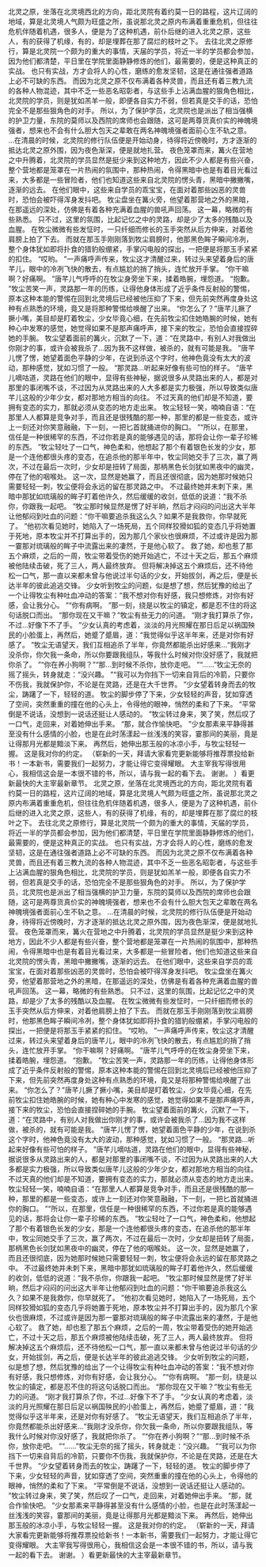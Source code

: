 北灵之原，坐落在北灵境西北的方向，距北灵院有着约莫一日的路程，这片辽阔的地域，算是北灵境人气颇为旺盛之所，虽说那北灵之原内布满着重重危机，但往往危机伴随着机遇，很多人，便是为了这种机遇，前仆后继的进入北灵之原，这些人，有的获得了机缘，有的，却是埋葬在那了腐烂的枝叶之下。
去往北灵之原修行，算是北灵院一个颇为的重大的事情，天届的学员，将近一半的学员都会参加，因为他们都清楚，平日里在学院里面静静修炼的他们，最需要的，便是这种真正的实战。
也只有实战，方才会将人的心性，磨练的愈发坚韧，这是在通往强者道路上必不可缺的东西。
而因为北灵之原不仅布满着各种灵兽，而且还有着三教九流的各种人物混迹，其中不乏一些恶名昭彰者，与这些手上沾满血腥的狠角色相比，北灵院的学员，则是犹如羔羊一般，即便各自实力不弱，但若真是交手的话，恐怕完全不是那些狠角色的对手。
所以，为了保护学员，北灵院也是派出了相当强横的护卫力量，东院的莫师以及西院的席师也会跟随，这可是两尊货真价实的神魄境强者，想来也不会有什么胆大包天之辈敢在两名神魄境强者面前心生不轨之意。
...在清晨的时候，北灵院的修行队伍便是开始动身，待得将近傍晚时，方才逐渐的抵达北灵之原外围，因为夜色渐深，便是就地扎营。
夜色笼罩而来，篝火在营地之中升腾着，北灵院的学员显然是挺少来到这种地方，因此不少人都是有些兴奋，整个营地都是笼罩在一片热闹的氛围中，那种热闹，令得黑暗中也是有着目光看过来，大多都是一些冒险者，他们也知道这些来自北灵院的愣头青，黑暗中撇撇嘴，逐渐的远去。
在他们眼中，这些来自学员的乖宝宝，在面对着那些凶恶的灵兽时，恐怕会被吓得浑身发抖吧。
牧尘盘坐在篝火旁，他望着那营地之外的黑暗，在那遥远的深处，仿佛是有着各种充满着血腥的兽吼声回荡。
这一幕，略微的有些熟悉。
只不过，这里的氛围，比起记忆之中的灵路，却是少了太多的残酷以及血腥。
在牧尘微微有些发怔时，一只纤细而修长的玉手突然从后方伸来，对着他肩膀上拍了下去。
而就在那玉手刚刚落到牧尘肩膀时，他那黑色眸子瞬间冷冽，整个身体犹如即将扑食的猎豹般绷紧，手掌闪电般的探出，一把便是将那玉手紧紧的扣住。
“哎哟。
”一声痛呼声传来，牧尘这才清醒过来，转过头来望着身后的唐芊儿，眼中的冷冽飞快的散去，有点尴尬的捎了捎头，连忙放开手掌。
“你干嘛啊？好痛啊。
”唐芊儿气呼呼的在牧尘身旁坐下来，揉着皓腕，埋怨道。
“抱歉。
”牧尘苦笑一声，灵路那一年的历练，让得他身体形成了近乎条件反射般的警惕，原本这种本能的警惕在回到北灵境后已经被他压抑了下来，但先前突然再度身处这种有点熟悉的环境，竟又是将那种警惕给唤醒了出来。
“你怎么了？”唐芊儿撅了撅小嘴，美目却是盯着牧尘，少女毕竟心细，在先前牧尘扣住她皓腕的时候，她有种心中发寒的感觉，她觉得如果不是那声痛呼声，接下来的牧尘，恐怕会直接捏碎她的手腕。
牧尘望着面前的篝火，沉默了一下，道：“在灵路中，有别人对我做出你刚才的事，或许会被我杀了...因为我不这样做，被杀的，就有可能是我。
”唐芊儿愣了愣，她望着面色平静的少年，在说到杀这个字时，他神色竟没有太大的波动，那种感觉，犹如习惯了一般。
“那灵路...听起来好像有些可怕的样子。
”唐芊儿嘀咕道，灵路在他们的眼中，显得有些神秘，据说很多从灵路出来的人，都是对那里的事闭嘴不谈，不过因为从灵路出来的人大多都是实力极强，所以导致类似唐芊儿这般的少年少女，都对那地方相当的向往。
不过天真的他们却是不知道，要拥有变态的实力，那就必须从变态的地方走出来。
牧尘轻轻一笑，喃喃自语：“在那里人人都算是竞争对手，而且还是很残酷的那一种，那里的都是一些变态，或许上一刻还对你笑意融融，下一刻，一把匕首就捅进你的胸口。
”“所以，在那里，信任是一种很稀罕的东西，不过你若是真的能够遇见的话，那将会让你一辈子珍稀的东西。
”牧尘轻吐了一口气，神色柔和，他想起了那个有着银色长发的少女，那是一个连他都很头疼的变态，在追杀他的那半年中，牧尘同她交手了三次，赢了两次，不过在最后一次时，少女却是扭转了局面，那柄黑色长剑犹如黑夜中的幽灵，停在了他的咽喉处。
这一次，显然是她赢了，而且还很彻底，因为她那时候她只需要轻轻一刺，牧尘便将会永远的留在那灵路之中。
不过最终她并未刺下来，黑暗中那犹如琉璃般的眸子盯着他许久，然后缓缓的收剑，低低的说道：“我不杀你，你跟我一起吧。
”牧尘那时候显然是愣了好半晌，然后才闷闷的问出这大半年让他郁闷到吐血的问题：“你干嘛要追杀我这么久？如果不是我救你，你早就死了。
”他初次看见她时，她陷入了一场死局，五个同样狡猾如狐的变态几乎将她置于死地，原本牧尘并不打算出手的，因为那几个家伙也很麻烦，不过或许是因为那一霎那对琉璃般的眸子中流露出来的凄然，于是他心软了。
救了她，却也惹了那五个麻烦，之后的一周，牧尘带着受伤的她开始逃亡，不过十天之后，那五个麻烦被他陆续击破，死了三人，两人最终放弃。
但将解决掉这五个麻烦后，还不待他松一口气，那一直以来都未曾与他说过半句话的少女，开始拔剑，再之后，便是长达半年的彼此追逃交锋。
少女听到牧尘的问题，似是想了想，然后犹豫的给出了一个让得牧尘有种吐血冲动的答案：“我不想对你有好感，我只想修炼，对你有好感，会让我分心。
”“你有病啊。
”那一刻，绕是以牧尘的镇定，都是忍不住的将这句话脱口而出。
“那你现在又干嘛？”牧尘有些无力的问道。
“刚才我打算杀了你，不过...好像下不了手。
”少女认真的考虑着，淡淡的月光照耀在那日后足以祸国殃民的小脸蛋上，再然后，她蹙了蹙眉，道：“我觉得似乎这半年来，还是对你有好感了。
”牧尘无语望天，我们互相追杀了半年，你竟然都能杀出好感来...“我刚才没杀你，你欠我一条命，所以你要跟我组队，等我什么时候对你没好感了，我就把你杀了。
”“你在养小狗啊？”“那...到时候不杀你，放你走吧。
”“......”牧尘无奈的摇了摇头，转身就走：“没兴趣。
”“我可以为你挡下一切来自背后的冷箭，只要你不伤我，我就保护你，不论是在灵路，还是在大千世界。
”少女望着转身而去的牧尘，踌躇了一下，轻轻的道。
牧尘的脚步停了下来，少女轻轻的声音，犹如穿透了空间，突然重重的撞在他的心头上，令得他的眼神，悄然的柔和了下来。
“平常倒是不说话，没想到一说话还挺让人感动的。
”牧尘转过身来，笑了笑，然后叹了一口气，走回来，对着她伸出手来。
“那，就合作愉快吧。
”少女那素来平静得甚至没有什么感情的小脸，也是在此时荡漾起一丝浅浅的笑容，霎那间的美丽，竟是让得那月光都是黯淡下来。
再然后，她伸出那玉般的冰凉小手，与牧尘轻轻一握。
这是我对你的约定。
（崭新的一天，拜请大家看完更新能够将推荐票投给新书！一本新书，需要我们一起努力，才能让得它变得耀眼。
大主宰我写得很用心，我相信这会是一本很不错的书，所以，请与我一起的看下去。
谢谢。
）看更新最快的大主宰最新章节。
北灵之原，坐落在北灵境西北的方向，距北灵院有着约莫一日的路程，这片辽阔的地域，算是北灵境人气颇为旺盛之所，虽说那北灵之原内布满着重重危机，但往往危机伴随着机遇，很多人，便是为了这种机遇，前仆后继的进入北灵之原，这些人，有的获得了机缘，有的，却是埋葬在那了腐烂的枝叶之下。
去往北灵之原修行，算是北灵院一个颇为的重大的事情，天届的学员，将近一半的学员都会参加，因为他们都清楚，平日里在学院里面静静修炼的他们，最需要的，便是这种真正的实战。
也只有实战，方才会将人的心性，磨练的愈发坚韧，这是在通往强者道路上必不可缺的东西。
而因为北灵之原不仅布满着各种灵兽，而且还有着三教九流的各种人物混迹，其中不乏一些恶名昭彰者，与这些手上沾满血腥的狠角色相比，北灵院的学员，则是犹如羔羊一般，即便各自实力不弱，但若真是交手的话，恐怕完全不是那些狠角色的对手。
所以，为了保护学员，北灵院也是派出了相当强横的护卫力量，东院的莫师以及西院的席师也会跟随，这可是两尊货真价实的神魄境强者，想来也不会有什么胆大包天之辈敢在两名神魄境强者面前心生不轨之意。
...在清晨的时候，北灵院的修行队伍便是开始动身，待得将近傍晚时，方才逐渐的抵达北灵之原外围，因为夜色渐深，便是就地扎营。
夜色笼罩而来，篝火在营地之中升腾着，北灵院的学员显然是挺少来到这种地方，因此不少人都是有些兴奋，整个营地都是笼罩在一片热闹的氛围中，那种热闹，令得黑暗中也是有着目光看过来，大多都是一些冒险者，他们也知道这些来自北灵院的愣头青，黑暗中撇撇嘴，逐渐的远去。
在他们眼中，这些来自学员的乖宝宝，在面对着那些凶恶的灵兽时，恐怕会被吓得浑身发抖吧。
牧尘盘坐在篝火旁，他望着那营地之外的黑暗，在那遥远的深处，仿佛是有着各种充满着血腥的兽吼声回荡。
这一幕，略微的有些熟悉。
只不过，这里的氛围，比起记忆之中的灵路，却是少了太多的残酷以及血腥。
在牧尘微微有些发怔时，一只纤细而修长的玉手突然从后方伸来，对着他肩膀上拍了下去。
而就在那玉手刚刚落到牧尘肩膀时，他那黑色眸子瞬间冷冽，整个身体犹如即将扑食的猎豹般绷紧，手掌闪电般的探出，一把便是将那玉手紧紧的扣住。
“哎哟。
”一声痛呼声传来，牧尘这才清醒过来，转过头来望着身后的唐芊儿，眼中的冷冽飞快的散去，有点尴尬的捎了捎头，连忙放开手掌。
“你干嘛啊？好痛啊。
”唐芊儿气呼呼的在牧尘身旁坐下来，揉着皓腕，埋怨道。
“抱歉。
”牧尘苦笑一声，灵路那一年的历练，让得他身体形成了近乎条件反射般的警惕，原本这种本能的警惕在回到北灵境后已经被他压抑了下来，但先前突然再度身处这种有点熟悉的环境，竟又是将那种警惕给唤醒了出来。
“你怎么了？”唐芊儿撅了撅小嘴，美目却是盯着牧尘，少女毕竟心细，在先前牧尘扣住她皓腕的时候，她有种心中发寒的感觉，她觉得如果不是那声痛呼声，接下来的牧尘，恐怕会直接捏碎她的手腕。
牧尘望着面前的篝火，沉默了一下，道：“在灵路中，有别人对我做出你刚才的事，或许会被我杀了...因为我不这样做，被杀的，就有可能是我。
”唐芊儿愣了愣，她望着面色平静的少年，在说到杀这个字时，他神色竟没有太大的波动，那种感觉，犹如习惯了一般。
“那灵路...听起来好像有些可怕的样子。
”唐芊儿嘀咕道，灵路在他们的眼中，显得有些神秘，据说很多从灵路出来的人，都是对那里的事闭嘴不谈，不过因为从灵路出来的人大多都是实力极强，所以导致类似唐芊儿这般的少年少女，都对那地方相当的向往。
不过天真的他们却是不知道，要拥有变态的实力，那就必须从变态的地方走出来。
牧尘轻轻一笑，喃喃自语：“在那里人人都算是竞争对手，而且还是很残酷的那一种，那里的都是一些变态，或许上一刻还对你笑意融融，下一刻，一把匕首就捅进你的胸口。
”“所以，在那里，信任是一种很稀罕的东西，不过你若是真的能够遇见的话，那将会让你一辈子珍稀的东西。
”牧尘轻吐了一口气，神色柔和，他想起了那个有着银色长发的少女，那是一个连他都很头疼的变态，在追杀他的那半年中，牧尘同她交手了三次，赢了两次，不过在最后一次时，少女却是扭转了局面，那柄黑色长剑犹如黑夜中的幽灵，停在了他的咽喉处。
这一次，显然是她赢了，而且还很彻底，因为她那时候她只需要轻轻一刺，牧尘便将会永远的留在那灵路之中。
不过最终她并未刺下来，黑暗中那犹如琉璃般的眸子盯着他许久，然后缓缓的收剑，低低的说道：“我不杀你，你跟我一起吧。
”牧尘那时候显然是愣了好半晌，然后才闷闷的问出这大半年让他郁闷到吐血的问题：“你干嘛要追杀我这么久？如果不是我救你，你早就死了。
”他初次看见她时，她陷入了一场死局，五个同样狡猾如狐的变态几乎将她置于死地，原本牧尘并不打算出手的，因为那几个家伙也很麻烦，不过或许是因为那一霎那对琉璃般的眸子中流露出来的凄然，于是他心软了。
救了她，却也惹了那五个麻烦，之后的一周，牧尘带着受伤的她开始逃亡，不过十天之后，那五个麻烦被他陆续击破，死了三人，两人最终放弃。
但将解决掉这五个麻烦后，还不待他松一口气，那一直以来都未曾与他说过半句话的少女，开始拔剑，再之后，便是长达半年的彼此追逃交锋。
少女听到牧尘的问题，似是想了想，然后犹豫的给出了一个让得牧尘有种吐血冲动的答案：“我不想对你有好感，我只想修炼，对你有好感，会让我分心。
”“你有病啊。
”那一刻，绕是以牧尘的镇定，都是忍不住的将这句话脱口而出。
“那你现在又干嘛？”牧尘有些无力的问道。
“刚才我打算杀了你，不过...好像下不了手。
”少女认真的考虑着，淡淡的月光照耀在那日后足以祸国殃民的小脸蛋上，再然后，她蹙了蹙眉，道：“我觉得似乎这半年来，还是对你有好感了。
”牧尘无语望天，我们互相追杀了半年，你竟然都能杀出好感来...“我刚才没杀你，你欠我一条命，所以你要跟我组队，等我什么时候对你没好感了，我就把你杀了。
”“你在养小狗啊？”“那...到时候不杀你，放你走吧。
”“......”牧尘无奈的摇了摇头，转身就走：“没兴趣。
”“我可以为你挡下一切来自背后的冷箭，只要你不伤我，我就保护你，不论是在灵路，还是在大千世界。
”少女望着转身而去的牧尘，踌躇了一下，轻轻的道。
牧尘的脚步停了下来，少女轻轻的声音，犹如穿透了空间，突然重重的撞在他的心头上，令得他的眼神，悄然的柔和了下来。
“平常倒是不说话，没想到一说话还挺让人感动的。
”牧尘转过身来，笑了笑，然后叹了一口气，走回来，对着她伸出手来。
“那，就合作愉快吧。
”少女那素来平静得甚至没有什么感情的小脸，也是在此时荡漾起一丝浅浅的笑容，霎那间的美丽，竟是让得那月光都是黯淡下来。
再然后，她伸出那玉般的冰凉小手，与牧尘轻轻一握。
这是我对你的约定。
（崭新的一天，拜请大家看完更新能够将推荐票投给新书！一本新书，需要我们一起努力，才能让得它变得耀眼。
大主宰我写得很用心，我相信这会是一本很不错的书，所以，请与我一起的看下去。
谢谢。
）看更新最快的大主宰最新章节。
